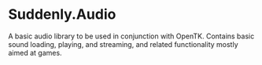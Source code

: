 # Suddenly.Audio
A basic audio library to be used in conjunction with OpenTK. Contains basic sound loading, playing, and streaming, and related functionality mostly aimed at games.
